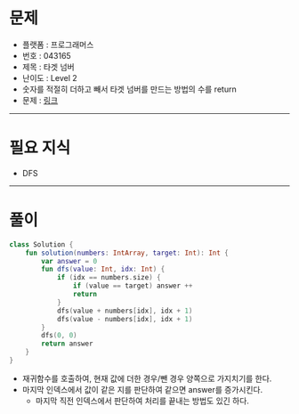 # 문제
- 플랫폼 : 프로그래머스
- 번호 : 043165
- 제목 : 타겟 넘버
- 난이도 : Level 2
- 숫자를 적절히 더하고 빼서 타겟 넘버를 만드는 방법의 수를 return
- 문제 : <a href="https://school.programmers.co.kr/learn/courses/30/lessons/43165" target="_blank">링크</a>

---

# 필요 지식
- DFS

---

# 풀이
```kotlin
class Solution {
    fun solution(numbers: IntArray, target: Int): Int {
        var answer = 0
        fun dfs(value: Int, idx: Int) {
            if (idx == numbers.size) {
                if (value == target) answer ++
                return
            }
            dfs(value + numbers[idx], idx + 1)
            dfs(value - numbers[idx], idx + 1)
        }
        dfs(0, 0)
        return answer
    }
}
```
- 재귀함수를 호출하여, 현재 값에 더한 경우/뺀 경우 양쪽으로 가지치기를 한다.
- 마지막 인덱스에서 값이 같은 지를 판단하여 같으면 answer를 증가시킨다.
  - 마지막 직전 인덱스에서 판단하여 처리를 끝내는 방법도 있긴 하다.

